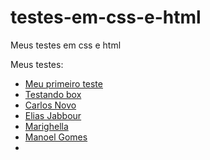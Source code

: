 # testes-em-css-e-html
 Meus testes em css e html

 Meus testes:
 <ul>
 <li><a href='https://mefistocly.github.io/testes-em-css-e-html/testando box e outras coisas/index.html' target='_blank'>Meu primeiro teste</a></li>
 <li><a href='https://mefistocly.github.io/testes-em-css-e-html/Che%20guevara/index.html' target='_blank'>Testando box</a></li>
 <li><a href='https://mefistocly.github.io/testes-em-css-e-html/Carlos%20Miguel%20Novo/index.html' target='_blank'>Carlos Novo</a></li>
<li><a href='https://mefistocly.github.io/testes-em-css-e-html/Elias%20Jabbour/index.html' target='_blank'>Elias Jabbour</a></li>
<li><a href='https://mefistocly.github.io/testes-em-css-e-html/Carlos%20Marighella/marighella.html' target='_blank'>Marighella</a></li>
<li><a href='https://mefistocly.github.io/testes-em-css-e-html/Manoel%20Gomes/' target='_blank'>Manoel Gomes</a></li>
<li><a href='https://mefistocly.github.io/testes-em-css-e-html/Gabi/index.html/'></a></li>
</ul>